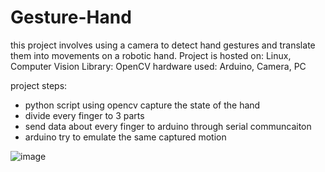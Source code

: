 # Gesture-Hand

this project involves using a camera to detect hand gestures and translate them into movements on a robotic hand. 
Project is hosted on: Linux, Computer Vision Library: OpenCV hardware used: Arduino, Camera, PC

project steps: 
- python script using opencv capture the state of the hand 
- divide every finger to 3 parts
- send data about every finger to arduino through serial communcaiton
- arduino try to emulate the same captured motion

![image](https://github.com/waleedelfieky/Gesture-Hand/assets/126036494/d730ade7-102f-4ef8-9d43-29f60b58c47b)
